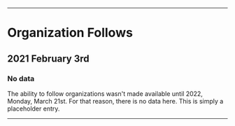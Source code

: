 
***

# Organization Follows

## 2021 February 3rd

### No data

The ability to follow organizations wasn't made available until 2022, Monday, March 21st. For that reason, there is no data here. This is simply a placeholder entry.

***
